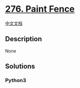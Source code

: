 # [276. Paint Fence](https://leetcode.com/problems/paint-fence)

[中文文档](/leetcode/0200-0299/0276.Paint%20Fence/README.md)

## Description

None

## Solutions

<!-- tabs:start -->

### **Python3**

```python

```

<!-- tabs:end -->
